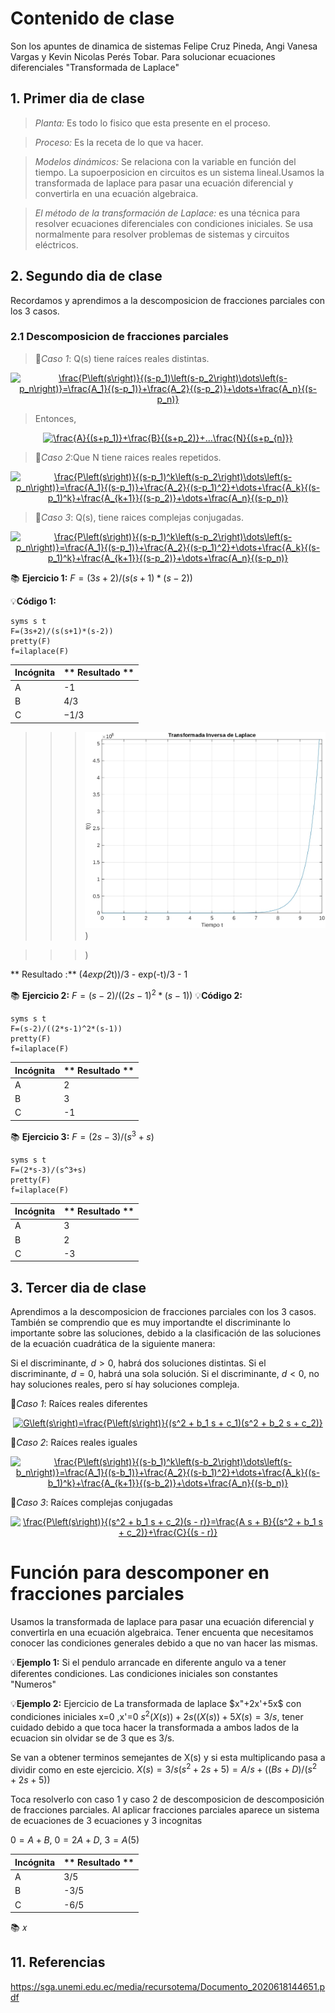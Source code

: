 # Contenido de clase
Son los apuntes de dinamica de sistemas Felipe Cruz Pineda, Angi Vanesa Vargas y Kevin Nicolas Perés Tobar.
Para solucionar ecuaciones diferenciales "Transformada de Laplace"
## 1. Primer dia de clase
> *Planta:* Es todo lo fisico que esta presente en el proceso.

> *Proceso:* Es la receta de lo que va hacer.
 
> *Modelos dinámicos:* Se relaciona con la variable en función  del tiempo.
> La supoerposicion en circuitos es un sistema lineal.Usamos la transformada de laplace para pasar una ecuación diferencial y convertirla en una ecuación algebraica.
 
> *El método de la transformación de Laplace:* es una técnica para resolver ecuaciones diferenciales con condiciones iniciales.
Se usa normalmente para resolver problemas de sistemas y circuitos eléctricos.

## 2. Segundo dia de clase 
Recordamos y aprendimos a la descomposicion de fracciones parciales con los 3 casos.
### 2.1 Descomposicion de fracciones parciales
> 🔑*Caso 1*: Q(s) tiene raíces reales distintas.
>
<center>
<a href="http://www.alciro.org/tools/matematicas/editor-ecuaciones.jsp?eq=\frac{P\left(s\right)}{(s-p_1)\left(s-p_2\right)\dots\left(s-p_n\right)}=\frac{A_1}{(s-p_1)}+\frac{A_2}{(s-p_2)}+\dots+\frac{A_n}{(s-p_n)}">
<img src="http://www.alciro.org/cgi/tex.cgi?\frac{P\left(s\right)}{(s-p_1)\left(s-p_2\right)\dots\left(s-p_n\right)}=\frac{A_1}{(s-p_1)}+\frac{A_2}{(s-p_2)}+\dots+\frac{A_n}{(s-p_n)}" title="\frac{P\left(s\right)}{(s-p_1)\left(s-p_2\right)\dots\left(s-p_n\right)}=\frac{A_1}{(s-p_1)}+\frac{A_2}{(s-p_2)}+\dots+\frac{A_n}{(s-p_n)}" border="0" />
</a>
</center>

>
> Entonces,
>
<center>
<a href="http://www.alciro.org/tools/matematicas/editor-ecuaciones.jsp?eq=\frac{A}{(s+p_1)}+\frac{B}{(s+p_2)}+...\frac{N}{(s+p_{n)}}"><img src="http://www.alciro.org/cgi/tex.cgi?\frac{A}{(s+p_1)}+\frac{B}{(s+p_2)}+...\frac{N}{(s+p_{n)}}" title="\frac{A}{(s+p_1)}+\frac{B}{(s+p_2)}+...\frac{N}{(s+p_{n)}}" border="0" /></a>
</center>

> 🔑*Caso 2*:Que N tiene raices reales repetidos.
<center>
<a href="http://www.alciro.org/tools/matematicas/editor-ecuaciones.jsp?eq=\frac{P\left(s\right)}{(s-p_1)^k\left(s-p_2\right)\dots\left(s-p_n\right)}=\frac{A_1}{(s-p_1)}+\frac{A_2}{(s-p_1)^2}+\dots+\frac{A_k}{(s-p_1)^k}+\frac{A_{k+1}}{(s-p_2)}+\dots+\frac{A_n}{(s-p_n)}">
<img src="http://www.alciro.org/cgi/tex.cgi?\frac{P\left(s\right)}{(s-p_1)^k\left(s-p_2\right)\dots\left(s-p_n\right)}=\frac{A_1}{(s-p_1)}+\frac{A_2}{(s-p_1)^2}+\dots+\frac{A_k}{(s-p_1)^k}+\frac{A_{k+1}}{(s-p_2)}+\dots+\frac{A_n}{(s-p_n)}" title="\frac{P\left(s\right)}{(s-p_1)^k\left(s-p_2\right)\dots\left(s-p_n\right)}=\frac{A_1}{(s-p_1)}+\frac{A_2}{(s-p_1)^2}+\dots+\frac{A_k}{(s-p_1)^k}+\frac{A_{k+1}}{(s-p_2)}+\dots+\frac{A_n}{(s-p_n)}" border="0" />
</a>
</center>

> 🔑*Caso 3*: Q(s), tiene raices complejas conjugadas.
<center>
<a href="http://www.alciro.org/tools/matematicas/editor-ecuaciones.jsp?eq=\frac{P\left(s\right)}{(s-p_1)^k\left(s-p_2\right)\dots\left(s-p_n\right)}=\frac{A_1}{(s-p_1)}+\frac{A_2}{(s-p_1)^2}+\dots+\frac{A_k}{(s-p_1)^k}+\frac{A_{k+1}}{(s-p_2)}+\dots+\frac{A_n}{(s-p_n)}">
<img src="http://www.alciro.org/cgi/tex.cgi?\frac{P\left(s\right)}{(s-p_1)^k\left(s-p_2\right)\dots\left(s-p_n\right)}=\frac{A_1}{(s-p_1)}+\frac{A_2}{(s-p_1)^2}+\dots+\frac{A_k}{(s-p_1)^k}+\frac{A_{k+1}}{(s-p_2)}+\dots+\frac{A_n}{(s-p_n)}" title="\frac{P\left(s\right)}{(s-p_1)^k\left(s-p_2\right)\dots\left(s-p_n\right)}=\frac{A_1}{(s-p_1)}+\frac{A_2}{(s-p_1)^2}+\dots+\frac{A_k}{(s-p_1)^k}+\frac{A_{k+1}}{(s-p_2)}+\dots+\frac{A_n}{(s-p_n)}" border="0" />
</a>
</center>

📚 **Ejercicio 1:** $F=(3s+2)/(s(s+1)*(s-2))$

💡**Código 1:**
```
syms s t
F=(3s+2)/(s(s+1)*(s-2))
pretty(F)
f=ilaplace(F)

```
| **Incógnita** | ** Resultado **  |
|---------------|------------------|
|       A       |       -1         |
|       B       |       4/3        |
|       C       |       −1/3       |


>> >![](https://github.com/FELIZURC/Dinamica-de-sistemas/blob/main/Figure_1_github_page-0001.jpg))

>> >![](   ))




** Resultado :** (4*exp(2*t))/3 - exp(-t)/3 - 1

📚 **Ejercicio 2:** $F=(s-2)/((2s-1)^2*(s-1))$
💡**Código 2:**
```
syms s t
F=(s-2)/((2*s-1)^2*(s-1))
pretty(F)
f=ilaplace(F)

```
| **Incógnita** | ** Resultado **  |
|---------------|------------------|
|       A       |        2         |
|       B       |        3         |
|       C       |        -1        |


📚 **Ejercicio 3:** $F=(2s-3)/(s^3+s)$
```
syms s t
F=(2*s-3)/(s^3+s)
pretty(F)
f=ilaplace(F)

```
| **Incógnita** | ** Resultado **  |
|---------------|------------------|
|       A       |        3         |
|       B       |        2         |
|       C       |        -3        |




## 3. Tercer dia de clase
Aprendimos a la descomposicion de fracciones parciales con los 3 casos. También se comprendio que es muy importandte el discriminante lo importante sobre las soluciones, debido a la clasificación de las soluciones de la ecuación cuadrática de la siguiente manera:

Si el discriminante, $d>0$, habrá dos soluciones distintas.
Si el discriminante, $d=0$, habrá una sola solución.
Si el discriminante, $d<0$, no hay soluciones reales, pero sí hay soluciones compleja.

🔑*Caso 1*: Raíces reales diferentes

<center>
<a href="http://www.alciro.org/tools/matematicas/editor-ecuaciones.jsp?eq=G\left(s\right)=\frac{P\left(s\right)}{(s^2 + b_1 s + c_1)(s^2 + b_2 s + c_2)}"><img src="http://www.alciro.org/cgi/tex.cgi?G\left(s\right)=\frac{P\left(s\right)}{(s^2 + b_1 s + c_1)(s^2 + b_2 s + c_2)}" title="G\left(s\right)=\frac{P\left(s\right)}{(s^2 + b_1 s + c_1)(s^2 + b_2 s + c_2)}" border="0" /></a>
</center>

🔑*Caso 2*: Raíces reales iguales

<center>
<a href="http://www.alciro.org/tools/matematicas/editor-ecuaciones.jsp?eq=\frac{P\left(s\right)}{(s-b_1)^k\left(s-b_2\right)\dots\left(s-b_n\right)}=\frac{A_1}{(s-b_1)}+\frac{A_2}{(s-b_1)^2}+\dots+\frac{A_k}{(s-b_1)^k}+\frac{A_{k+1}}{(s-b_2)}+\dots+\frac{A_n}{(s-b_n)}">
<img src="http://www.alciro.org/cgi/tex.cgi?\frac{P\left(s\right)}{(s-b_1)^k\left(s-b_2\right)\dots\left(s-b_n\right)}=\frac{A_1}{(s-b_1)}+\frac{A_2}{(s-b_1)^2}+\dots+\frac{A_k}{(s-b_1)^k}+\frac{A_{k+1}}{(s-b_2)}+\dots+\frac{A_n}{(s-b_n)}" title="\frac{P\left(s\right)}{(s-b_1)^k\left(s-b_2\right)\dots\left(s-b_n\right)}=\frac{A_1}{(s-b_1)}+\frac{A_2}{(s-b_1)^2}+\dots+\frac{A_k}{(s-b_1)^k}+\frac{A_{k+1}}{(s-b_2)}+\dots+\frac{A_n}{(s-b_n)}" border="0" />
</a>
</center>

🔑*Caso 3*: Raíces complejas conjugadas
<center>
<a href="http://www.alciro.org/tools/matematicas/editor-ecuaciones.jsp?eq=\frac{P\left(s\right)}{(s^2 + b_1 s + c_2)(s - r)}=\frac{A s + B}{(s^2 + b_1 s + c_2)}+\frac{C}{(s - r)}">
<img src="http://www.alciro.org/cgi/tex.cgi?\frac{P\left(s\right)}{(s^2 + b_1 s + c_2)(s - r)}=\frac{A s + B}{(s^2 + b_1 s + c_2)}+\frac{C}{(s - r)}" title="\frac{P\left(s\right)}{(s^2 + b_1 s + c_2)(s - r)}=\frac{A s + B}{(s^2 + b_1 s + c_2)}+\frac{C}{(s - r)}" border="0" />
</a>
</center>

# Función para descomponer en fracciones parciales


Usamos la transformada de laplace para pasar una ecuación diferencial y convertirla en una ecuación algebraica.
Tener encuenta que necesitamos conocer las condiciones generales debido a que no van hacer las mismas.

💡**Ejemplo 1:**  Si el pendulo arrancade en diferente angulo va a tener diferentes condiciones.
Las condiciones iniciales son constantes "Numeros"

💡**Ejemplo 2:** Ejercicio de La transformada de laplace $x"+2x'+5x$ con condiciones iniciales x=0 ,x'=0
$s^2(X(s))+2s((X(s))+5X(s)=3/s$, tener cuidado debido a que toca hacer la transformada a ambos lados de la ecuacion sin olvidar se de $3$ que es 3/s.

Se van a obtener terminos semejantes de X(s) y si esta multiplicando pasa a dividir como en este ejercicio. 
$X(s)=3/s(s^2+2s+5)=A/s+((Bs+D)/(s^2+2s+5))$

Toca resolverlo con caso 1 y caso 2 de descomposicion de descomposición de fracciones parciales.
Al aplicar fracciones parciales aparece un sistema de ecuaciones de 3 ecuaciones y 3 incognitas

$0=A+B$,
$0=2A+D$,
$3=A(5)$

| **Incógnita** | ** Resultado **  |
|---------------|------------------|
|       A       |      3/5         |
|       B       |     -3/5         |
|       C       |      -6/5        |


📚
𝑥 
## 11. Referencias
https://sga.unemi.edu.ec/media/recursotema/Documento_2020618144651.pdf
